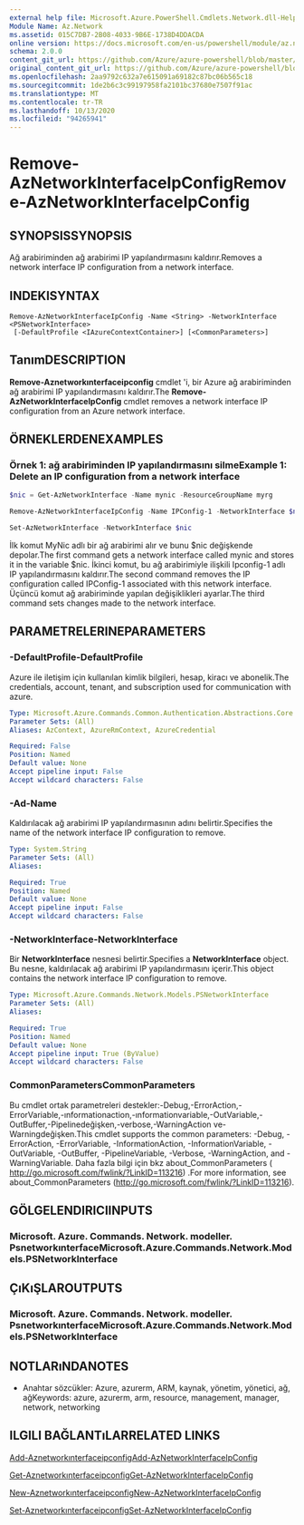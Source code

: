 ```yaml
---
external help file: Microsoft.Azure.PowerShell.Cmdlets.Network.dll-Help.xml
Module Name: Az.Network
ms.assetid: 015C7DB7-2B08-4033-9B6E-1738D4DDACDA
online version: https://docs.microsoft.com/en-us/powershell/module/az.network/remove-aznetworkinterfaceipconfig
schema: 2.0.0
content_git_url: https://github.com/Azure/azure-powershell/blob/master/src/Network/Network/help/Remove-AzNetworkInterfaceIpConfig.md
original_content_git_url: https://github.com/Azure/azure-powershell/blob/master/src/Network/Network/help/Remove-AzNetworkInterfaceIpConfig.md
ms.openlocfilehash: 2aa9792c632a7e615091a69182c87bc06b565c18
ms.sourcegitcommit: 1de2b6c3c99197958fa2101bc37680e7507f91ac
ms.translationtype: MT
ms.contentlocale: tr-TR
ms.lasthandoff: 10/13/2020
ms.locfileid: "94265941"
---
```

# <span data-ttu-id="87e14-101">Remove-AzNetworkInterfaceIpConfig</span><span class="sxs-lookup"><span data-stu-id="87e14-101">Remove-AzNetworkInterfaceIpConfig</span></span>

## <span data-ttu-id="87e14-102">SYNOPSIS</span><span class="sxs-lookup"><span data-stu-id="87e14-102">SYNOPSIS</span></span>
<span data-ttu-id="87e14-103">Ağ arabiriminden ağ arabirimi IP yapılandırmasını kaldırır.</span><span class="sxs-lookup"><span data-stu-id="87e14-103">Removes a network interface IP configuration from a network interface.</span></span>

## <span data-ttu-id="87e14-104">INDEKI</span><span class="sxs-lookup"><span data-stu-id="87e14-104">SYNTAX</span></span>

```
Remove-AzNetworkInterfaceIpConfig -Name <String> -NetworkInterface <PSNetworkInterface>
 [-DefaultProfile <IAzureContextContainer>] [<CommonParameters>]
```

## <span data-ttu-id="87e14-105">Tanım</span><span class="sxs-lookup"><span data-stu-id="87e14-105">DESCRIPTION</span></span>
<span data-ttu-id="87e14-106">**Remove-Aznetworkınterfaceipconfig** cmdlet 'i, bir Azure ağ arabiriminden ağ arabirimi IP yapılandırmasını kaldırır.</span><span class="sxs-lookup"><span data-stu-id="87e14-106">The **Remove-AzNetworkInterfaceIpConfig** cmdlet removes a network interface IP configuration from an Azure network interface.</span></span>

## <span data-ttu-id="87e14-107">ÖRNEKLERDEN</span><span class="sxs-lookup"><span data-stu-id="87e14-107">EXAMPLES</span></span>

### <span data-ttu-id="87e14-108">Örnek 1: ağ arabiriminden IP yapılandırmasını silme</span><span class="sxs-lookup"><span data-stu-id="87e14-108">Example 1: Delete an IP configuration from a network interface</span></span>
```powershell
$nic = Get-AzNetworkInterface -Name mynic -ResourceGroupName myrg

Remove-AzNetworkInterfaceIpConfig -Name IPConfig-1 -NetworkInterface $nic

Set-AzNetworkInterface -NetworkInterface $nic
```

<span data-ttu-id="87e14-109">İlk komut MyNic adlı bir ağ arabirimi alır ve bunu $nic değişkende depolar.</span><span class="sxs-lookup"><span data-stu-id="87e14-109">The first command gets a network interface called mynic and stores it in the variable $nic.</span></span> <span data-ttu-id="87e14-110">İkinci komut, bu ağ arabirimiyle ilişkili Ipconfig-1 adlı IP yapılandırmasını kaldırır.</span><span class="sxs-lookup"><span data-stu-id="87e14-110">The second command removes the IP configuration called IPConfig-1 associated with this network interface.</span></span> <span data-ttu-id="87e14-111">Üçüncü komut ağ arabiriminde yapılan değişiklikleri ayarlar.</span><span class="sxs-lookup"><span data-stu-id="87e14-111">The third command sets changes made to the network interface.</span></span>

## <span data-ttu-id="87e14-112">PARAMETRELERINE</span><span class="sxs-lookup"><span data-stu-id="87e14-112">PARAMETERS</span></span>

### <span data-ttu-id="87e14-113">-DefaultProfile</span><span class="sxs-lookup"><span data-stu-id="87e14-113">-DefaultProfile</span></span>
<span data-ttu-id="87e14-114">Azure ile iletişim için kullanılan kimlik bilgileri, hesap, kiracı ve abonelik.</span><span class="sxs-lookup"><span data-stu-id="87e14-114">The credentials, account, tenant, and subscription used for communication with azure.</span></span>

```yaml
Type: Microsoft.Azure.Commands.Common.Authentication.Abstractions.Core.IAzureContextContainer
Parameter Sets: (All)
Aliases: AzContext, AzureRmContext, AzureCredential

Required: False
Position: Named
Default value: None
Accept pipeline input: False
Accept wildcard characters: False
```

### <span data-ttu-id="87e14-115">-Ad</span><span class="sxs-lookup"><span data-stu-id="87e14-115">-Name</span></span>
<span data-ttu-id="87e14-116">Kaldırılacak ağ arabirimi IP yapılandırmasının adını belirtir.</span><span class="sxs-lookup"><span data-stu-id="87e14-116">Specifies the name of the network interface IP configuration to remove.</span></span>

```yaml
Type: System.String
Parameter Sets: (All)
Aliases:

Required: True
Position: Named
Default value: None
Accept pipeline input: False
Accept wildcard characters: False
```

### <span data-ttu-id="87e14-117">-NetworkInterface</span><span class="sxs-lookup"><span data-stu-id="87e14-117">-NetworkInterface</span></span>
<span data-ttu-id="87e14-118">Bir **NetworkInterface** nesnesi belirtir.</span><span class="sxs-lookup"><span data-stu-id="87e14-118">Specifies a **NetworkInterface** object.</span></span>
<span data-ttu-id="87e14-119">Bu nesne, kaldırılacak ağ arabirimi IP yapılandırmasını içerir.</span><span class="sxs-lookup"><span data-stu-id="87e14-119">This object contains the network interface IP configuration to remove.</span></span>

```yaml
Type: Microsoft.Azure.Commands.Network.Models.PSNetworkInterface
Parameter Sets: (All)
Aliases:

Required: True
Position: Named
Default value: None
Accept pipeline input: True (ByValue)
Accept wildcard characters: False
```

### <span data-ttu-id="87e14-120">CommonParameters</span><span class="sxs-lookup"><span data-stu-id="87e14-120">CommonParameters</span></span>
<span data-ttu-id="87e14-121">Bu cmdlet ortak parametreleri destekler:-Debug,-ErrorAction,-ErrorVariable,-ınformationaction,-ınformationvariable,-OutVariable,-OutBuffer,-Pipelinedeğişken,-verbose,-WarningAction ve-Warningdeğişken.</span><span class="sxs-lookup"><span data-stu-id="87e14-121">This cmdlet supports the common parameters: -Debug, -ErrorAction, -ErrorVariable, -InformationAction, -InformationVariable, -OutVariable, -OutBuffer, -PipelineVariable, -Verbose, -WarningAction, and -WarningVariable.</span></span> <span data-ttu-id="87e14-122">Daha fazla bilgi için bkz about_CommonParameters ( http://go.microsoft.com/fwlink/?LinkID=113216) .</span><span class="sxs-lookup"><span data-stu-id="87e14-122">For more information, see about_CommonParameters (http://go.microsoft.com/fwlink/?LinkID=113216).</span></span>

## <span data-ttu-id="87e14-123">GÖLGELENDIRICI</span><span class="sxs-lookup"><span data-stu-id="87e14-123">INPUTS</span></span>

### <span data-ttu-id="87e14-124">Microsoft. Azure. Commands. Network. modeller. Psnetworkınterface</span><span class="sxs-lookup"><span data-stu-id="87e14-124">Microsoft.Azure.Commands.Network.Models.PSNetworkInterface</span></span>

## <span data-ttu-id="87e14-125">ÇıKıŞLAR</span><span class="sxs-lookup"><span data-stu-id="87e14-125">OUTPUTS</span></span>

### <span data-ttu-id="87e14-126">Microsoft. Azure. Commands. Network. modeller. Psnetworkınterface</span><span class="sxs-lookup"><span data-stu-id="87e14-126">Microsoft.Azure.Commands.Network.Models.PSNetworkInterface</span></span>

## <span data-ttu-id="87e14-127">NOTLARıNDA</span><span class="sxs-lookup"><span data-stu-id="87e14-127">NOTES</span></span>
* <span data-ttu-id="87e14-128">Anahtar sözcükler: Azure, azurerm, ARM, kaynak, yönetim, yönetici, ağ, ağ</span><span class="sxs-lookup"><span data-stu-id="87e14-128">Keywords: azure, azurerm, arm, resource, management, manager, network, networking</span></span>

## <span data-ttu-id="87e14-129">ILGILI BAĞLANTıLAR</span><span class="sxs-lookup"><span data-stu-id="87e14-129">RELATED LINKS</span></span>

[<span data-ttu-id="87e14-130">Add-Aznetworkınterfaceipconfig</span><span class="sxs-lookup"><span data-stu-id="87e14-130">Add-AzNetworkInterfaceIpConfig</span></span>](./Add-AzNetworkInterfaceIpConfig.md)

[<span data-ttu-id="87e14-131">Get-Aznetworkınterfaceipconfig</span><span class="sxs-lookup"><span data-stu-id="87e14-131">Get-AzNetworkInterfaceIpConfig</span></span>](./Get-AzNetworkInterfaceIpConfig.md)

[<span data-ttu-id="87e14-132">New-Aznetworkınterfaceipconfig</span><span class="sxs-lookup"><span data-stu-id="87e14-132">New-AzNetworkInterfaceIpConfig</span></span>](./New-AzNetworkInterfaceIpConfig.md)

[<span data-ttu-id="87e14-133">Set-Aznetworkınterfaceipconfig</span><span class="sxs-lookup"><span data-stu-id="87e14-133">Set-AzNetworkInterfaceIpConfig</span></span>](./Set-AzNetworkInterfaceIpConfig.md)


